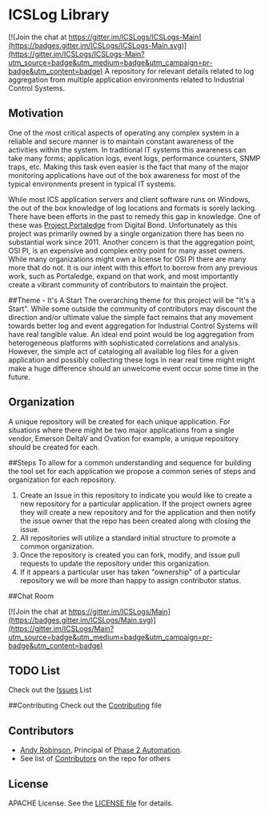 ICSLog Library
===

[![Join the chat at https://gitter.im/ICSLogs/ICSLogs-Main](https://badges.gitter.im/ICSLogs/ICSLogs-Main.svg)](https://gitter.im/ICSLogs/ICSLogs-Main?utm_source=badge&utm_medium=badge&utm_campaign=pr-badge&utm_content=badge)
A repository for relevant details related to log aggregation from multiple application environments related to Industrial Control Systems.

## Motivation

One of the most critical aspects of operating any complex system in a reliable and secure manner is to maintain constant awareness of the activities within the system.  In traditional IT systems this awareness can take many forms; application logs, event logs, performance counters, SNMP traps, etc.  Making this task even easier is the fact that many of the major monitoring applications have out of the box awareness for most of the typical environments present in typical IT systems.

While most ICS application servers and client software runs on Windows, the out of the box knowledge of log locations and formats is sorely lacking.  There have been efforts in the past to remedy this gap in knowledge. One of these was [Project Portaledge](http://www.digitalbond.com/tools/portaledge/) from Digital Bond.  Unfortunately as this project was primarily owned by a single organization there has been no substantial work since 2011.  Another concern is that the aggregation point, OSI PI, is an expensive and complex entry point for many asset owners.  While many organizations might own a license for OSI PI there are many more that do not.  It is our intent with this effort to borrow from any previous work, such as Portaledge, expand on that work, and most importantly create a vibrant community of contributors to maintain the project.

##Theme - It's  A Start
The overarching theme for this project will be "It's a Start".  While some outside the community of contributors may discount the direction and/or ultimate value the simple fact remains that any movement towards better log and event aggregation for Industrial Control Systems will have real tangible value.  An ideal end point would be log aggregation from heterogeneous platforms with sophisticated correlations and analysis.  However, the simple act of cataloging all available log files for a given application and possibly collecting these logs in near real time might might make a huge difference should an unwelcome event occur some time in the future.

## Organization
A unique repository will be created for each unique application.  For situations where there might be two major applications from a single vendor, Emerson DeltaV and Ovation for example, a unique repository should be created for each.

##Steps
To allow for a common understanding and sequence for building the tool set for each application we propose a common series of steps and organization for each repository.


1. Create an Issue in this repository to indicate you would like to create a new repository for a particular application.  If the project owners agree they will create a new repository and for the application and then notify the issue owner that the repo has been created along with closing the issue.
2. All repositories will utilize a standard initial structure to promote a common organization.
3.  Once the repository is created you can fork, modify, and issue pull requests to update the repository under this organization.
4.  If it appears a particular user has taken "ownership" of a particular repository we will be more than happy to assign contributor status.

##Chat Room

[![Join the chat at https://gitter.im/ICSLogs/Main](https://badges.gitter.im/ICSLogs/Main.svg)](https://gitter.im/ICSLogs/Main?utm_source=badge&utm_medium=badge&utm_campaign=pr-badge&utm_content=badge)

## TODO List
Check out the [Issues](/../../issues) List

##Contributing
Check out the [Contributing](/CONTRIBUTING.MD) file

## Contributors
* [Andy Robinson](mailto:andy@phase2automation.com), Principal of [Phase 2 Automation](http://phase2automation.com).
* See list of [Contributors](/../../graphs/contributors) on the repo for others

## License

APACHE License. See the [LICENSE file](/LICENSE) for details.


